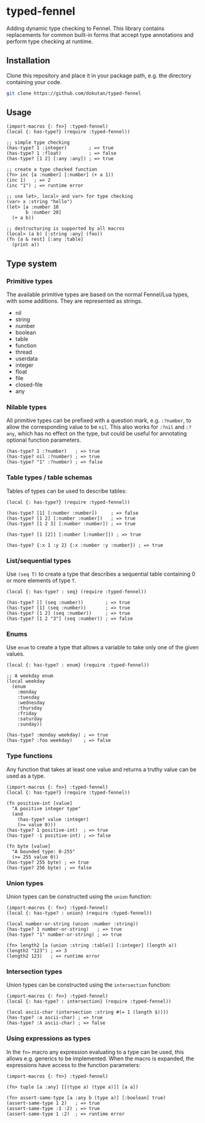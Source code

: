 # typed-fennel
Adding dynamic type checking to Fennel.
This library contains replacements for common built-in forms that accept type annotations and perform type checking at runtime.

## Installation
Clone this repository and place it in your package path, e.g. the directory containing your code.

```sh
git clone https://github.com/dokutan/typed-fennel
```

## Usage

```fennel
(import-macros {: fn>} :typed-fennel)
(local {: has-type?} (require :typed-fennel))

;; simple type checking
(has-type? 1 :integer)        ; => true
(has-type? 1 :float)          ; => false
(has-type? [1 2] [:any :any]) ; => true

;; create a type checked function
(fn> inc [a :number] [:number] (+ a 1))
(inc 1)   ; => 2
(inc "1") ; => runtime error

;; use let>, local> and var> for type checking
(var> x :string "hello")
(let> [a :number 10
       b :number 20]
  (+ a b))

;; destructuring is supported by all macros
(local> (a b) [:string :any] (foo))
(fn [a & rest] [:any :table]
  (print a))
```

## Type system

### Primitive types
The available primitive types are based on the normal Fennel/Lua types, with some additions. They are represented as strings.

- nil
- string
- number
- boolean
- table
- function
- thread
- userdata
- integer
- float
- file
- closed-file
- any

### Nilable types
All primitive types can be prefixed with a question mark, e.g. `:?number`, to allow the corresponding value to be `nil`. This also works for `:?nil` and `:?any`, which has no effect on the type, but could be useful for annotating optional function parameters.
```fennel
(has-type? 1 :?number)   ; => true
(has-type? nil :?number) ; => true
(has-type? "1" :?number) ; => false
```

### Table types / table schemas
Tables of types can be used to describe tables:

```fennel
(local {: has-type?} (require :typed-fennel))

(has-type? [1] [:number :number])     ; => false
(has-type? [1 2] [:number :number])   ; => true
(has-type? [1 2 3] [:number :number]) ; => true

(has-type? [1 [2]] [:number [:number]]) ; => true

(has-type? {:x 1 :y 2} {:x :number :y :number}) ; => true
```

### List/sequential types
Use `(seq T)` to create a type that describes a sequential table containing 0 or more elements of type `T`.

```fennel
(local {: has-type? : seq} (require :typed-fennel))

(has-type? [] (seq :number))        ; => true
(has-type? [1] (seq :number))       ; => true
(has-type? [1 2] (seq :number))     ; => true
(has-type? [1 2 "3"] (seq :number)) ; => false
```

### Enums
Use `enum` to create a type that allows a variable to take only one of the given values.

```fennel
(local {: has-type? : enum} (require :typed-fennel))

;; A weekday enum
(local weekday
  (enum
    :monday
    :tuesday
    :wednesday
    :thursday
    :friday
    :saturday
    :sunday))

(has-type? :monday weekday) ; => true
(has-type? :foo weekday)    ; => false
```

### Type functions
Any function that takes at least one value and returns a truthy value can be used as a type.

```fennel
(import-macros {: fn>} :typed-fennel)
(local {: has-type?} (require :typed-fennel))

(fn positive-int [value]
  "A positive integer type"
  (and
    (has-type? value :integer)
    (>= value 0)))
(has-type? 1 positive-int)  ; => true
(has-type? -1 positive-int) ; => false

(fn byte [value]
  "A bounded type: 0-255"
  (>= 255 value 0))
(has-type? 255 byte) ; => true
(has-type? 256 byte) ; => false
```

### Union types
Union types can be constructed using the ``union`` function:

```fennel
(import-macros {: fn>} :typed-fennel)
(local {: has-type? : union} (require :typed-fennel))

(local number-or-string (union :number :string))
(has-type? 1 number-or-string)   ; => true
(has-type? "1" number-or-string) ; => true

(fn> length2 [a (union :string :table)] [:integer] (length a))
(length2 "123") ; => 3
(length2 123)   ; => runtime error
```

### Intersection types
Union types can be constructed using the ``intersection`` function:

```fennel
(import-macros {: fn>} :typed-fennel)
(local {: has-type? : intersection} (require :typed-fennel))

(local ascii-char (intersection :string #(= 1 (length $))))
(has-type? :a ascii-char) ; => true
(has-type? :λ ascii-char) ; => false
```

### Using expressions as types
In the ``fn>`` macro any expression evaluating to a type can be used, this allows e.g. generics to be implemented.
When the macro is expanded, the expressions have access to the function parameters:

```fennel
(import-macros {: fn>} :typed-fennel)

(fn> tuple [a :any] [[(type a) (type a)]] [a a])

(fn> assert-same-type [a :any b (type a)] [:boolean] true)
(assert-same-type 1 2)   ; => true
(assert-same-type :1 :2) ; => true
(assert-same-type 1 :2)  ; => runtime error
```
